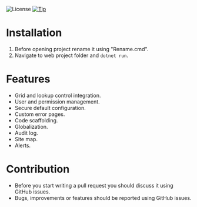 ![License](https://img.shields.io/badge/license-MIT-green.svg?style=plastic)
[![Tip](https://img.shields.io/badge/tip-paypal-blue.svg?style=plastic&logo=paypal)](https://www.paypal.com/cgi-bin/webscr?cmd=_s-xclick&hosted_button_id=CGQTQRG8AADYE&source=url)

# Installation
1. Before opening project rename it using "Rename.cmd".
2. Navigate to web project folder and `dotnet run`.

# Features
- Grid and lookup control integration.
- User and permission management.
- Secure default configuration.
- Custom error pages.
- Code scaffolding.
- Globalization.
- Audit log.
- Site map.
- Alerts.

# Contribution
- Before you start writing a pull request you should discuss it using GitHub issues.
- Bugs, improvements or features should be reported using GitHub issues.
